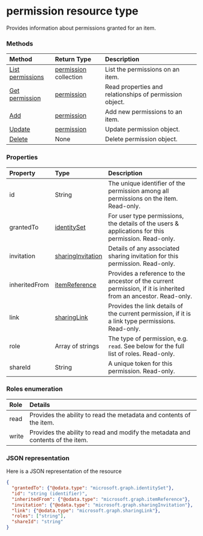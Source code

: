 # permission resource type

Provides information about permissions granted for an item.

### Methods

| Method                                              | Return Type                            | Description                                             |
|:----------------------------------------------------|:---------------------------------------|:--------------------------------------------------------|
| [List permissions](../api/item_list_permissions.md) | [permission](permission.md) collection | List the permissions on an item.                        |
| [Get permission](../api/permission_get.md)          | [permission](permission.md)            | Read properties and relationships of permission object. |
| [Add](../api/item_invite.md)                        | [permission](permission.md)            | Add new permissions to an item.                         |
| [Update](../api/permission_update.md)               | [permission](permission.md)            | Update permission object.                               |
| [Delete](../api/permission_delete.md)               | None                                   | Delete permission object.                               |


### Properties

| Property      | Type                                      | Description                                                                                                                           |
|:--------------|:------------------------------------------|:--------------------------------------------------------------------------------------------------------------------------------------|
| id            | String                                    | The unique identifier of the permission among all permissions on the item. Read-only.                                                 |
| grantedTo     | [identitySet](identityset.md)             | For user type permissions, the details of the users & applications for this permission. Read-only.                                    |
| invitation    | [sharingInvitation](sharinginvitation.md) | Details of any associated sharing invitation for this permission. Read-only.                                                          |
| inheritedFrom | [itemReference](itemreference.md)         | Provides a reference to the ancestor of the current permission, if it is inherited from an ancestor. Read-only.                       |
| link          | [sharingLink](sharinglink.md)             | Provides the link details of the current permission, if it is a link type permissions. Read-only.                                     |
| role          | Array of strings                          | The type of permission, e.g. `read`. See below for the full list of roles. Read-only.                                                 |
| shareId       | String                                    | A unique token for this permission. Read-only. |


### Roles enumeration

| Role  | Details                                                                        |
|:------|:-------------------------------------------------------------------------------|
| read  | Provides the ability to read the metadata and contents of the item.            |
| write | Provides the ability to read and modify the metadata and contents of the item. |

### JSON representation

Here is a JSON representation of the resource

<!-- {
  "blockType": "resource",
  "optionalProperties": [ "link", "grantedTo", "invitation", "inheritedFrom", "shareId" ],
  "keyProperty": "id",
  "@odata.type": "microsoft.graph.permission"
}-->

```json
{
  "grantedTo": {"@odata.type": "microsoft.graph.identitySet"},
  "id": "string (identifier)",
  "inheritedFrom": {"@odata.type": "microsoft.graph.itemReference"},
  "invitation": {"@odata.type": "microsoft.graph.sharingInvitation"},
  "link": {"@odata.type": "microsoft.graph.sharingLink"},
  "roles": ["string"],
  "shareId": "string"
}

```

<!-- uuid: 8fcb5dbc-d5aa-4681-8e31-b001d5168d79
2015-10-25 14:57:30 UTC -->
<!-- {
  "type": "#page.annotation",
  "description": "permission resource",
  "keywords": "",
  "section": "documentation",
  "tocPath": ""
}-->

